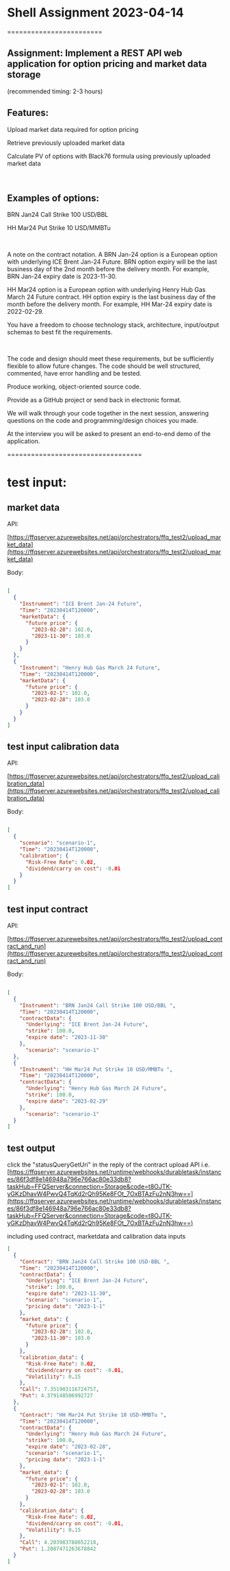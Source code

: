 # Shell Assignment 2023-04-14 

========================

## Assignment: Implement a REST API web application for option pricing and market data storage 

(recommended timing: 2-3 hours) 

 

## Features: 

Upload market data required for option pricing 

Retrieve previously uploaded market data 

Calculate PV of options with Black76 formula using previously uploaded market data 

  

## Examples of options: 

BRN Jan24 Call Strike 100 USD/BBL 

HH Mar24 Put Strike 10 USD/MMBTu 

  

A note on the contract notation. A BRN Jan-24 option is a European option with underlying ICE Brent Jan-24 Future. BRN option expiry will be the last business day of the 2nd month before the delivery month. For example, BRN Jan-24 expiry date is 2023-11-30. 

HH Mar24 option is a European option with underlying Henry Hub Gas March 24 Future contract. HH option expiry is the last business day of the month before the delivery month. For example, HH Mar-24 expiry date is 2022-02-29. 

 

You have a freedom to choose technology stack, architecture, input/output schemas to best fit the requirements. 

  

The code and design should meet these requirements, but be sufficiently flexible to allow future changes. The code should be well structured, commented, have error handling and be tested. 

 

Produce working, object-oriented source code. 

Provide as a GitHub project or send back in electronic format. 

We will walk through your code together in the next session, answering questions on the code and programming/design choices you made. 

At the interview you will be asked to present an end-to-end demo of the application. 

==================================

# test input:

## market data

API: 


[https://ffqserver.azurewebsites.net/api/orchestrators/ffq_test2/upload_market_data](https://ffqserver.azurewebsites.net/api/orchestrators/ffq_test2/upload_market_data)

Body:
```json

[
  {
    "Instrument": "ICE Brent Jan-24 Future",
    "Time": "20230414T120000",
    "marketData": {
      "future price": {
        "2023-02-28": 102.0,
        "2023-11-30": 103.0
      }
    }
  },
  {
    "Instrument": "Henry Hub Gas March 24 Future",
    "Time": "20230414T120000",
    "marketData": {
      "future price": {
        "2023-02-1": 102.0,
        "2023-02-28": 103.0
      }
    }
  }
]

```



## test input calibration data


API: 

[https://ffqserver.azurewebsites.net/api/orchestrators/ffq_test2/upload_calibration_data](https://ffqserver.azurewebsites.net/api/orchestrators/ffq_test2/upload_calibration_data)

Body:

```json

[
  {
    "scenario": "scenario-1",
    "Time": "20230414T120000",
    "calibration": {
      "Risk-Free Rate": 0.02,
      "dividend/carry on cost": -0.01
    }
  }
]
```

## test input contract 

API: 

[https://ffqserver.azurewebsites.net/api/orchestrators/ffq_test2/upload_contract_and_run](https://ffqserver.azurewebsites.net/api/orchestrators/ffq_test2/upload_contract_and_run)

Body:

``` json

[
  {
    "Instrument": "BRN Jan24 Call Strike 100 USD/BBL ",
    "Time": "20230414T120000",
    "contractData": {
      "Underlying": "ICE Brent Jan-24 Future",
      "strike": 100.0,
      "expire date": "2023-11-30"
    },
      "scenario": "scenario-1"
  },
  {
    "Instrument": "HH Mar24 Put Strike 10 USD/MMBTu ",
    "Time": "20230414T120000",
    "contractData": {
      "Underlying": "Henry Hub Gas March 24 Future",
      "strike": 100.0,
      "expire date": "2023-02-29"      
    },
      "scenario": "scenario-1"
  }
]
```

## test output

click the "statusQueryGetUri" in the reply of the contract upload API
i.e. 
[https://ffqserver.azurewebsites.net/runtime/webhooks/durabletask/instances/86f3df8e146948a796e766ac80e33db8?taskHub=FFQServer&connection=Storage&code=t8OJTK-yGKzDhavW4PwvQ4TqKd2rQh95Ke8FOt_7OxBTAzFu2nN3hw==](https://ffqserver.azurewebsites.net/runtime/webhooks/durabletask/instances/86f3df8e146948a796e766ac80e33db8?taskHub=FFQServer&connection=Storage&code=t8OJTK-yGKzDhavW4PwvQ4TqKd2rQh95Ke8FOt_7OxBTAzFu2nN3hw==)


including used contract, marketdata and calibration data inputs

```json 
[
  {
    "Contract": "BRN Jan24 Call Strike 100 USD-BBL ",
    "Time": "20230414T120000",
    "contractData": {
      "Underlying": "ICE Brent Jan-24 Future",
      "strike": 100.0,
      "expire date": "2023-11-30",
      "scenario": "scenario-1",
      "pricing date": "2023-1-1"
    },
    "market_data": {
      "future price": {
        "2023-02-28": 102.0,
        "2023-11-30": 103.0
      }
    },
    "calibration_data": {
      "Risk-Free Rate": 0.02,
      "dividend/carry on cost": -0.01,
      "Volatility": 0.15
    },
    "Call": 7.351903116724757,
    "Put": 4.379148506992727
  },
  {
    "Contract": "HH Mar24 Put Strike 10 USD-MMBTu ",
    "Time": "20230414T120000",
    "contractData": {
      "Underlying": "Henry Hub Gas March 24 Future",
      "strike": 100.0,
      "expire date": "2023-02-28",
      "scenario": "scenario-1",
      "pricing date": "2023-1-1"
    },
    "market_data": {
      "future price": {
        "2023-02-1": 102.0,
        "2023-02-28": 103.0
      }
    },
    "calibration_data": {
      "Risk-Free Rate": 0.02,
      "dividend/carry on cost": -0.01,
      "Volatility": 0.15
    },
    "Call": 4.203983788652218,
    "Put": 1.2087471263678842
  }
]
```
